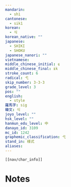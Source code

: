```yaml
---
mandarin:
  - shì
cantonese:
  - sik1
korean:
  - 식
korean_native: ""
japanese:
  - SHIKI
  - SHOKU
japanese_nanori: ""
vietnamese:
middle_chinese_initial: ɕ
middle_chinese_final: ɨk
stroke_count: 6
radical: 弋
skip_number: 3-3-3
grade_level: 3
pos: ""
english:
  - style
羅馬字: sig
韓文: 식
joyo_level: ""
hsk_level: ""
hanmun_edu_level: 中
danayo_id: 3109
mc_id: 1242
graphemic_classification: 弋
stand_in: 様式
aliases:
---
```

```meta-bind-embed
[[nav/char_info]]
```

# Notes
